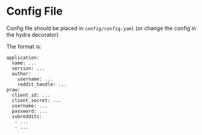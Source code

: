 # Config File

Config file should be placed in `config/config.yaml` (or change the config in the hydra decorator)

The format is:

```
application:
  name: ...
  version: ...
  author:
    username: ...
    reddit_handle: ...
praw:
  client_id: ...
  client_secret: ...
  username: ...
  password: ...
  subreddits:
   - ...
   - ...
```